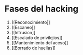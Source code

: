 # Fases del hacking

1. [[Reconocimiento]]
2. [[Escaneo]]
3. [[Intrusion]]
4. [[Escalado de privilejios]]
5. [[Mantenimiento del aceso]]
6. [[Borrado de huellas]]